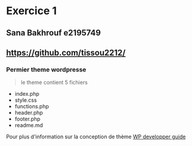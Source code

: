 # Exercice 1
## Sana Bakhrouf e2195749
## https://github.com/tissou2212/


### Permier theme wordpresse

> le theme contient 5 fichiers 
- index.php
- style.css
- functions.php
- header.php
- footer.php
- readme.md

Pour plus d'information sur la conception de thème
[WP developper guide](https://developer.wordpress.org/themes/)